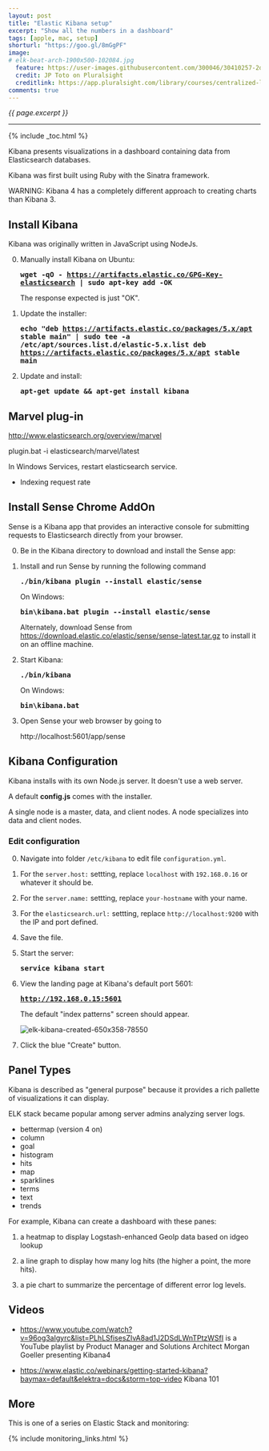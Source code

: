 ```yaml
---
layout: post
title: "Elastic Kibana setup"
excerpt: "Show all the numbers in a dashboard"
tags: [apple, mac, setup]
shorturl: "https://goo.gl/8mGgPF"
image:
# elk-beat-arch-1900x500-102084.jpg
  feature: https://user-images.githubusercontent.com/300046/30410257-2d3fa8b0-98c7-11e7-9467-d35837b592a2.jpg
  credit: JP Toto on Pluralsight
  creditlink: https://app.pluralsight.com/library/courses/centralized-logging-elastic-stack/table-of-contents
comments: true
---
```

<i>{{ page.excerpt }}</i>
<hr />

{% include _toc.html %}

Kibana presents visualizations in a dashboard containing data from Elasticsearch databases.

Kibana was first built using Ruby with the Sinatra framework.

WARNING: Kibana 4 has a completely different approach to creating charts than Kibana 3.


<a name="InstallKibana"></a>

## Install Kibana

Kibana was originally written in JavaScript using NodeJs.

0. Manually install Kibana on Ubuntu:

   <tt><strong>wget -qO - https://artifacts.elastic.co/GPG-Key-elasticsearch | sudo apt-key add -OK
   </strong></tt>

   The response expected is just "OK".

0. Update the installer:

   <tt><strong>echo "deb https://artifacts.elastic.co/packages/5.x/apt stable main" | sudo tee -a /etc/apt/sources.list.d/elastic-5.x.list deb https://artifacts.elastic.co/packages/5.x/apt stable main
   </strong></tt>

0. Update and install:

   <tt><strong>apt-get update && apt-get install kibana
   </strong></tt>


## Marvel plug-in

http://www.elasticsearch.org/overview/marvel

plugin.bat -i elasticsearch/marvel/latest

In Windows Services, restart elasticsearch service.

* Indexing request rate



<a name="InstallSense"></a>

## Install Sense Chrome AddOn

Sense is a Kibana app that provides an interactive console for submitting requests to Elasticsearch directly from your browser. 

0. Be in the Kibana directory to download and install the Sense app:

0. Install and run Sense by running the following command 

   <tt><strong>./bin/kibana plugin --install elastic/sense 
   </strong></tt>

   On Windows: 

   <tt><strong>bin\kibana.bat plugin --install elastic/sense
   </strong></tt>

   Alternately, download Sense from https://download.elastic.co/elastic/sense/sense-latest.tar.gz to install it on an offline machine.


0. Start Kibana:

   <tt><strong>./bin/kibana
   </strong></tt>

   On Windows: 

   <tt><strong>bin\kibana.bat
   </strong></tt>

0. Open Sense your web browser by going to 

   http://localhost:5601/app/sense


   
<a name="KibanaConfig"></a>

##  Kibana Configuration

Kibana installs with its own Node.js server. It doesn't use a web server.

A default <strong>config.js</strong> comes with the installer.

A single node is a master, data, and client nodes.
A node specializes into data and client nodes.

   
   ### Edit configuration

0. Navigate into folder `/etc/kibana` to edit file `configuration.yml`.

0. For the `server.host:` settting, replace `localhost` with `192.168.0.16` or whatever it should be.

0. For the `server.name:` settting, replace `your-hostname` with your name.

0. For the `elasticsearch.url:` settting, replace `http://localhost:9200` with the IP and port defined.

0. Save the file.

0. Start the server:

   <tt><strong>service kibana start
   </strong></tt>

0. View the landing page at Kibana's default port 5601:

   <tt><strong>http://192.168.0.15:5601
   </strong></tt>

   The default "index patterns" screen should appear.

   ![elk-kibana-created-650x358-78550](https://user-images.githubusercontent.com/300046/30401997-75d35cf8-9899-11e7-9570-6a8ff0c9c787.jpg)

0. Click the blue "Create" button.





<a name="PanelTypes"></a>

## Panel Types

Kibana is described as "general purpose" because it provides a rich pallette of visualizations it can display.

ELK stack became popular among server admins analyzing server logs.

  * bettermap (version 4 on)
  * column
  * goal
  * histogram
  * hits
  * map
  * sparklines
  * terms
  * text
  * trends

For example, Kibana can create a dashboard with these panes:

1) a heatmap to display Logstash-enhanced GeoIp data based on idgeo lookup

2) a line graph to display how many log hits (the higher a point, the more hits).

3) a pie chart to summarize the percentage of different error log levels.



<a name="Videos"></a>

## Videos

 * https://www.youtube.com/watch?v=96og3aIgyrc&list=PLhLSfisesZIvA8ad1J2DSdLWnTPtzWSfI
   is a YouTube playlist by Product Manager and Solutions Architect Morgan Goeller presenting
   Kibana4

* https://www.elastic.co/webinars/getting-started-kibana?baymax=default&elektra=docs&storm=top-video
  Kibana 101


## More #

This is one of a series on Elastic Stack and monitoring:

{% include monitoring_links.html %}
